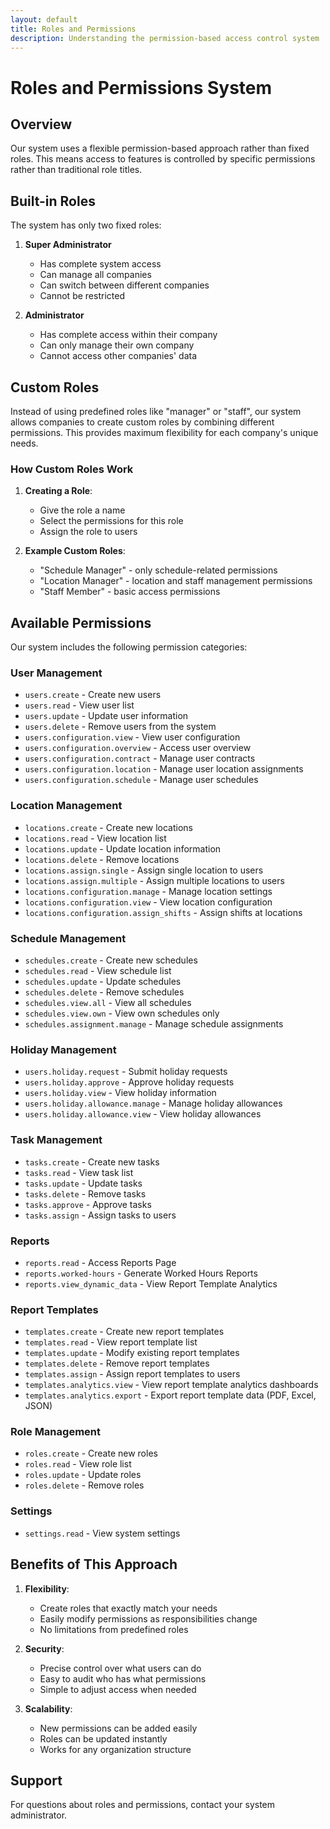 ```yaml
---
layout: default
title: Roles and Permissions
description: Understanding the permission-based access control system
---
```


# Roles and Permissions System

## Overview

Our system uses a flexible permission-based approach rather than fixed roles. This means access to features is controlled by specific permissions rather than traditional role titles.

## Built-in Roles

The system has only two fixed roles:

1. **Super Administrator**

   - Has complete system access
   - Can manage all companies
   - Can switch between different companies
   - Cannot be restricted

2. **Administrator**
   - Has complete access within their company
   - Can only manage their own company
   - Cannot access other companies' data

## Custom Roles

Instead of using predefined roles like "manager" or "staff", our system allows companies to create custom roles by combining different permissions. This provides maximum flexibility for each company's unique needs.

### How Custom Roles Work

1. **Creating a Role**:

   - Give the role a name
   - Select the permissions for this role
   - Assign the role to users

2. **Example Custom Roles**:
   - "Schedule Manager" - only schedule-related permissions
   - "Location Manager" - location and staff management permissions
   - "Staff Member" - basic access permissions

## Available Permissions

Our system includes the following permission categories:

### User Management

- `users.create` - Create new users
- `users.read` - View user list
- `users.update` - Update user information
- `users.delete` - Remove users from the system
- `users.configuration.view` - View user configuration
- `users.configuration.overview` - Access user overview
- `users.configuration.contract` - Manage user contracts
- `users.configuration.location` - Manage user location assignments
- `users.configuration.schedule` - Manage user schedules

### Location Management

- `locations.create` - Create new locations
- `locations.read` - View location list
- `locations.update` - Update location information
- `locations.delete` - Remove locations
- `locations.assign.single` - Assign single location to users
- `locations.assign.multiple` - Assign multiple locations to users
- `locations.configuration.manage` - Manage location settings
- `locations.configuration.view` - View location configuration
- `locations.configuration.assign_shifts` - Assign shifts at locations

### Schedule Management

- `schedules.create` - Create new schedules
- `schedules.read` - View schedule list
- `schedules.update` - Update schedules
- `schedules.delete` - Remove schedules
- `schedules.view.all` - View all schedules
- `schedules.view.own` - View own schedules only
- `schedules.assignment.manage` - Manage schedule assignments

### Holiday Management

- `users.holiday.request` - Submit holiday requests
- `users.holiday.approve` - Approve holiday requests
- `users.holiday.view` - View holiday information
- `users.holiday.allowance.manage` - Manage holiday allowances
- `users.holiday.allowance.view` - View holiday allowances

### Task Management

- `tasks.create` - Create new tasks
- `tasks.read` - View task list
- `tasks.update` - Update tasks
- `tasks.delete` - Remove tasks
- `tasks.approve` - Approve tasks
- `tasks.assign` - Assign tasks to users

### Reports

- `reports.read` - Access Reports Page
- `reports.worked-hours` - Generate Worked Hours Reports
- `reports.view_dynamic_data` - View Report Template Analytics

### Report Templates

- `templates.create` - Create new report templates
- `templates.read` - View report template list
- `templates.update` - Modify existing report templates
- `templates.delete` - Remove report templates
- `templates.assign` - Assign report templates to users
- `templates.analytics.view` - View report template analytics dashboards
- `templates.analytics.export` - Export report template data (PDF, Excel, JSON)

### Role Management

- `roles.create` - Create new roles
- `roles.read` - View role list
- `roles.update` - Update roles
- `roles.delete` - Remove roles

### Settings

- `settings.read` - View system settings

## Benefits of This Approach

1. **Flexibility**:

   - Create roles that exactly match your needs
   - Easily modify permissions as responsibilities change
   - No limitations from predefined roles

2. **Security**:

   - Precise control over what users can do
   - Easy to audit who has what permissions
   - Simple to adjust access when needed

3. **Scalability**:
   - New permissions can be added easily
   - Roles can be updated instantly
   - Works for any organization structure

## Support

For questions about roles and permissions, contact your system administrator.
